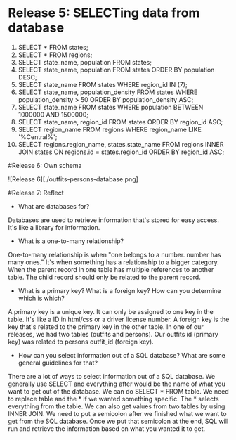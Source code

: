# Release 5: SELECTing data from database

1. SELECT * FROM states;
2. SELECT * FROM regions;
3. SELECT state_name, population
FROM states;
4. SELECT state_name, population FROM states
ORDER BY population DESC;
5. SELECT state_name FROM states WHERE region_id IN (7);
6. SELECT state_name, population_density FROM states WHERE population_density > 50 ORDER BY population_density ASC;
7. SELECT state_name FROM states WHERE population BETWEEN 1000000 AND 1500000;
8. SELECT state_name, region_id FROM states
ORDER BY region_id ASC;
9. SELECT region_name FROM regions WHERE region_name LIKE '%Central%';
10. SELECT regions.region_name, states.state_name
FROM regions
INNER JOIN states
ON regions.id = states.region_id
ORDER BY region_id ASC;

#Release 6: Own schema

![Release 6][./outfits-persons-database.png]

#Release 7: Reflect

- What are databases for?

Databases are used to retrieve information that's stored for easy access. It's like a library for information.

- What is a one-to-many relationship?

One-to-many relationship is when "one belongs to a number. number has many ones." It's when something has a relationship to a bigger category. When the parent record in one table has multiple references to another table. The child record should only be related to the parent record.

- What is a primary key? What is a foreign key? How can you determine which is which?

A primary key is a unique key. It can only be assigned to one key in the table. It's like a ID in html/css or a driver license number.
A foreign key is the key that's related to the primary key in the other table. In one of our releases, we had two tables (outfits and persons). Our outfits id (primary key) was related to persons outfit_id (foreign key).

- How can you select information out of a SQL database? What are some general guidelines for that?

There are a lot of ways to select information out of a SQL database. We generally use SELECT and everything after would be the name of what you want to get out of the database. We can do SELECT * FROM table.
We need to replace table and the * if we wanted something specific. The * selects everything from the table. We can also get values from two tables by using INNER JOIN.
We need to put a semicolon after we finished what we want to get from the SQL database. Once we put that semicolon at the end, SQL will run and retrieve the information based on what you wanted it to get.

